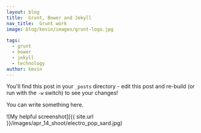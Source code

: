 ```yaml
---
layout: blog
title:  Grunt, Bower and Jekyll
nav_title:  Grunt work
image: blog/kevin/images/grunt-logo.jpg
  
tags:
  - grunt
  - bower
  - jekyll
  - technology
author: kevin
---
```


You'll find this post in your `_posts` directory - edit this post and re-build (or run with the `-w` switch) to see your changes!

You can write something here.

![My helpful screenshot]({{ site.url }}/images/apr_14_shoot/electro_pop_sard.jpg)